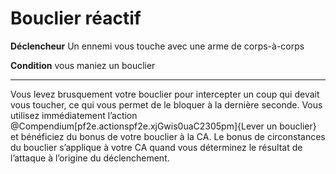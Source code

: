 # Bouclier réactif

<p><strong>Déclencheur</strong> Un ennemi vous touche avec une arme de corps-à-corps</p><p><strong>Condition</strong> vous maniez un bouclier</p>
<hr>
<p>Vous levez brusquement votre bouclier pour intercepter un coup qui devait vous toucher, ce qui vous permet de le bloquer à la dernière seconde. Vous utilisez immédiatement l’action @Compendium[pf2e.actionspf2e.xjGwis0uaC2305pm]{Lever un bouclier} et bénéficiez du bonus de votre bouclier à la CA. Le bonus de circonstances du bouclier s’applique à votre CA quand vous déterminez le résultat de l’attaque à l’origine du déclenchement.</p>